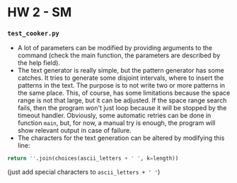 # HW 2 - SM

### `test_cooker.py`
* A lot of parameters can be modified by providing arguments to the command
(check the main function, the parameters are described by the help field).
* The text generator is really simple, but the pattern generator has some catches.
It tries to generate some disjoint intervals, where to insert the patterns in
the text.
The purpose is to not write two or more patterns in the same place.
This, of course, has some limitations because the space range is not that large,
but it can be adjusted.
If the space range search fails, then the program won't just loop because it 
will be stopped by the timeout handler. Obviously, some automatic retries can
be done in function `main`, but, for now, a manual try is enough, the program
will show relevant output in case of failure.
* The characters for the text generation can be altered by modifying this line:
```python
return ''.join(choices(ascii_letters + ' ', k=length))
```
(just add special characters to `ascii_letters + ' '`)

